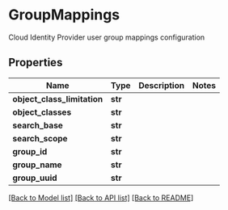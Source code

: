 # GroupMappings

Cloud Identity Provider user group mappings configuration
## Properties
Name | Type | Description | Notes
------------ | ------------- | ------------- | -------------
**object_class_limitation** | **str** |  | 
**object_classes** | **str** |  | 
**search_base** | **str** |  | 
**search_scope** | **str** |  | 
**group_id** | **str** |  | 
**group_name** | **str** |  | 
**group_uuid** | **str** |  | 

[[Back to Model list]](../README.md#documentation-for-models) [[Back to API list]](../README.md#documentation-for-api-endpoints) [[Back to README]](../README.md)


